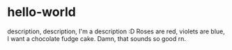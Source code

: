 # hello-world
description, description, I'm a description :D
Roses are red, violets are blue, I want a chocolate fudge cake. Damn, that sounds so good rn.
